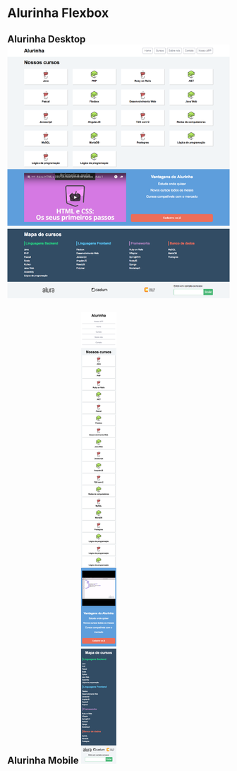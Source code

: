 # Alurinha Flexbox

<h2>
Alurinha Desktop
<img src="./src/assets/layouts/alurinha-layout-desktop.png">
<br><br>
Alurinha Mobile
<img src="./src/assets/layouts/alurinha-layout-mobile.png">